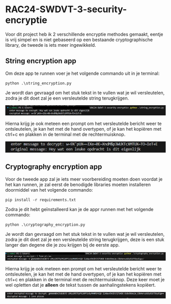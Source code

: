 # RAC24-SWDVT-3-security-encryptie
Voor dit project heb ik 2 verschillende encryptie methodes gemaakt, eentje is vrij simpel en is niet gebaseerd op een bestaande cryptographische library, de tweede is iets meer ingewikkeld.

## String encryption app
Om deze app te runnen voer je het volgende commando uit in je terminal:
```
python .\string_encryption.py
```
Je wordt dan gevraagd om het stuk tekst in te vullen wat je wil versleutelen, zodra je dit doet zal je een versleutelde string terugkrijgen.

![](/media/voorbeeld1.jpeg)

Hierna krijg je ook meteen een prompt om het versleutelde bericht weer te ontsleutelen, je kan het met de hand overtypen, of je kan het kopiëren met ctrl+c en plakken in de terminal met de rechtermuisknop.

![](/media/voorbeeld2.jpeg)

## Cryptography encryption app
Voor de tweede app zal je iets meer voorbereiding moeten doen voordat je het kan runnen, je zal eerst de benodigde libraries moeten installeren doormiddel van het volgende commando:
```
pip install -r requirements.txt
```
Zodra je dit hebt geïnstalleerd kan je de appr runnen met het volgende commando:
```
python .\cryptography_encryption.py
```
Je wordt dan gevraagd om het stuk tekst in te vullen wat je wil versleutelen, zodra je dit doet zal je een versleutelde string terugkrijgen, deze is een stuk langer dan degene die je zou krijgen bij de eerste app.

![](/media/voorbeeld3.jpeg)

Hierna krijg je ook meteen een prompt om het versleutelde bericht weer te ontsleutelen, je kan het met de hand overtypen, of je kan het kopiëren met ctrl+c en plakken in de terminal met de rechtermuisknop. Deze keer moet je wel opletten dat je **alleen** de tekst tussen de aanhalingstekens kopiëert.

![](/media/voorbeeld4.jpeg)